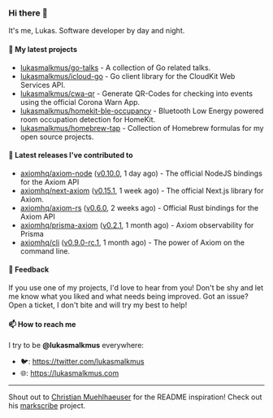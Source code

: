 ### Hi there 👋

It's me, Lukas. Software developer by day and night.

#### 🌱 My latest projects

- [lukasmalkmus/go-talks](https://github.com/lukasmalkmus/go-talks) - A collection of Go related talks.
- [lukasmalkmus/icloud-go](https://github.com/lukasmalkmus/icloud-go) - Go client library for the CloudKit Web Services API.
- [lukasmalkmus/cwa-qr](https://github.com/lukasmalkmus/cwa-qr) - Generate QR-Codes for checking into events using the official Corona Warn App.
- [lukasmalkmus/homekit-ble-occupancy](https://github.com/lukasmalkmus/homekit-ble-occupancy) - Bluetooth Low Energy powered room occupation detection for HomeKit.
- [lukasmalkmus/homebrew-tap](https://github.com/lukasmalkmus/homebrew-tap) - Collection of Homebrew formulas for my open source projects.

#### 🔭 Latest releases I've contributed to

- [axiomhq/axiom-node](https://github.com/axiomhq/axiom-node) ([v0.10.0](https://github.com/axiomhq/axiom-node/releases/tag/v0.10.0), 1 day ago) - The official NodeJS bindings for the Axiom API
- [axiomhq/next-axiom](https://github.com/axiomhq/next-axiom) ([v0.15.1](https://github.com/axiomhq/next-axiom/releases/tag/v0.15.1), 1 week ago) - The official Next.js library for Axiom.
- [axiomhq/axiom-rs](https://github.com/axiomhq/axiom-rs) ([v0.6.0](https://github.com/axiomhq/axiom-rs/releases/tag/v0.6.0), 2 weeks ago) - Official Rust bindings for the Axiom API
- [axiomhq/prisma-axiom](https://github.com/axiomhq/prisma-axiom) ([v0.2.1](https://github.com/axiomhq/prisma-axiom/releases/tag/v0.2.1), 1 month ago) - Axiom observability for Prisma
- [axiomhq/cli](https://github.com/axiomhq/cli) ([v0.9.0-rc.1](https://github.com/axiomhq/cli/releases/tag/v0.9.0-rc.1), 1 month ago) - The power of Axiom on the command line.

#### 💬 Feedback

If you use one of my projects, I'd love to hear from you! Don't be shy and let
me know what you liked and what needs being improved. Got an issue? Open a
ticket, I don't bite and will try my best to help!

#### 📫 How to reach me

I try to be **@lukasmalkmus** everywhere:

- 🐦: https://twitter.com/lukasmalkmus
- 🌐: https://lukasmalkmus.com

---

Shout out to [Christian Muehlhaeuser](https://github.com/muesli) for the README
inspiration! Check out his [markscribe](https://github.com/muesli/markscribe)
project.
